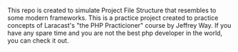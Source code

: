 This repo is created to simulate Project File Structure that resembles to some modern frameworks. This is a practice project created to practice concepts of Laracast's "the PHP Practicioner" course by Jeffrey Way. If you have any spare time and you are not the best php developer in the world, you can check it out.
